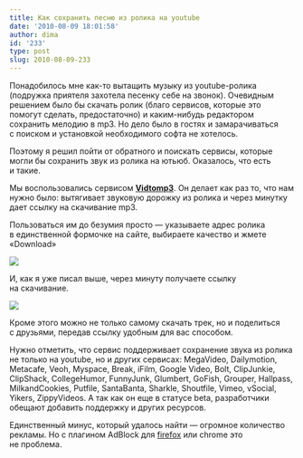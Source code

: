 ```yaml
---
title: Как сохранить песню из ролика на youtube
date: '2010-08-09 18:01:58'
author: dima
id: '233'
type: post
slug: 2010-08-09-233
---
```


Понадобилось мне как-то вытащить музыку из youtube-ролика (подружка приятеля захотела песенку себе на звонок). Очевидным решением было бы скачать ролик (благо сервисов, которые это помогут сделать, предостаточно) и каким-нибудь редактором сохранить мелодию в mp3. Но дело было в гостях и замарачиваться с поиском и установкой необходимого софта не хотелось.

  

Поэтому я решил пойти от обратного и поискать сервисы, которые могли бы сохранить звук из ролика на ютьюб. Оказалось, что есть и такие.  
  
Мы воспользовались сервисом [**Vidtomp3**](https://www.vidtomp3.com "https://www.vidtomp3.com"). Он делает как раз то, что нам нужно было: вытягивает звуковую дорожку из ролика и через минутку дает ссылку на скачивание mp3.

  

Пользоваться им до безумия просто — указываете адрес ролика в единственной формочке на сайте, выбираете качество и жмете «Download»

  

[![](/uploads/_bl/2/s92021296.jpg)](/uploads/_bl/2/92021296.jpg "Нажмите, для просмотра в полном размере...")

  

И, как я уже писал выше, через минуту получаете ссылку на скачивание.

  

[![](/uploads/_bl/2/s81317544.jpg)](/uploads/_bl/2/81317544.jpg "Нажмите, для просмотра в полном размере...")

  

Кроме этого можно не только самому скачать трек, но и поделиться с друзьями, передав ссылку удобным для вас способом.

  

Нужно отметить, что сервис поддерживает сохранение звука из ролика не только на youtube, но и других сервисах: MegaVideo, Dailymotion, Metacafe, Veoh, Myspace, Break, iFilm, Google Video, Bolt, ClipJunkie, ClipShack, CollegeHumor, FunnyJunk, Glumbert, GoFish, Grouper, Hallpass, MilkandCookies, Putfile, SantaBanta, Sharkle, Shoutfile, Vimeo, vSocial, Yikers, ZippyVideos. А так как он еще в статусе beta, разработчики обещают добавить поддержку и других ресурсов.

  

Единственный минус, который удалось найти — огромное количество рекламы. Но с плагином AdBlock для [firefox](/search/?q=firefox) или chrome это не проблема.